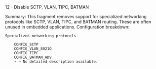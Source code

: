12 - Disable SCTP, VLAN, TIPC, BATMAN

Summary: This fragment removes support for specialized networking protocols like SCTP, VLAN, TIPC, and BATMAN routing. These are often unused in embedded applications.
Configuration breakdown:

    Specialized networking protocols

        CONFIG_SCTP
        CONFIG_VLAN_8021Q
        CONFIG_TIPC
        CONFIG_BATMAN_ADV
        → → No detailed description available.